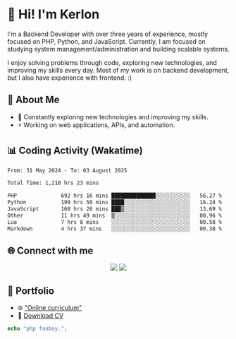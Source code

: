 # 👋 Hi! I'm Kerlon

I'm a Backend Developer with over three years of experience, mostly focused on PHP, Python, and JavaScript. Currently, I am focused on studying system management/administration and building scalable systems.

I enjoy solving problems through code, exploring new technologies, and improving my skills every day. Most of my work is on backend development, but I also have experience with frontend. :)

## 🚀 About Me

* 🌱 Constantly exploring new technologies and improving my skills.
* ⚡ Working on web applications, APIs, and automation.

## 📊 Coding Activity (Wakatime)

<!--START_SECTION:waka-->

```txt
From: 31 May 2024 - To: 03 August 2025

Total Time: 1,218 hrs 23 mins

PHP              692 hrs 16 mins ██████████████░░░░░░░░░░░   56.27 %
Python           199 hrs 50 mins ████░░░░░░░░░░░░░░░░░░░░░   16.24 %
JavaScript       168 hrs 28 mins ███▒░░░░░░░░░░░░░░░░░░░░░   13.69 %
Other            11 hrs 49 mins  ▒░░░░░░░░░░░░░░░░░░░░░░░░   00.96 %
Lua              7 hrs 8 mins    ░░░░░░░░░░░░░░░░░░░░░░░░░   00.58 %
Markdown         4 hrs 37 mins   ░░░░░░░░░░░░░░░░░░░░░░░░░   00.38 %
```

<!--END_SECTION:waka-->

## 🌐 Connect with me

<p align="center">
    <a href="https://www.linkedin.com/in/kerlon-fernandes"><img src="https://skillicons.dev/icons?i=linkedin" /></a>
    <a href="https://github.com/kerlonfernandes"><img src="https://skillicons.dev/icons?i=github" /></a>
</p>

## 📌 Portfolio

* 🌐 ["Online curriculum"](https://kerlon.com.br/)
* 📄 [Download CV](https://kerlon.com.br/assets/resumes/resume_en-us.pdf)

```php
echo "php fanboy.";
```
